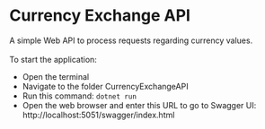 # Currency Exchange API
A simple Web API to process requests regarding currency values.
<br><br>
To start the application:
- Open the terminal
- Navigate to the folder CurrencyExchangeAPI
- Run this command: <code>dotnet run</code>
- Open the web browser and enter this URL to go to Swagger UI: http://localhost:5051/swagger/index.html
